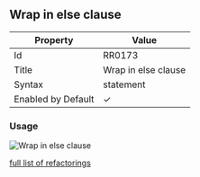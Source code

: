 ## Wrap in else clause

| Property | Value |
| -------- | ----- |
| Id | RR0173 |
| Title | Wrap in else clause |
| Syntax | statement |
| Enabled by Default | &#x2713; |

### Usage

![Wrap in else clause](../../images/refactorings/WrapInElseClause.png)

[full list of refactorings](Refactorings.md)